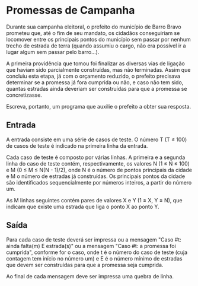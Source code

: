 # Promessas de Campanha

Durante sua campanha eleitoral, o prefeito do município de Barro Bravo prometeu que, até o fim de seu mandato, os cidadãos conseguiriam se locomover entre os principais pontos do município sem passar por nenhum trecho de estrada de terra (quando assumiu o cargo, não era possível ir a lugar algum sem passar pelo barro...).

A primeira providência que tomou foi finalizar as diversas vias de ligação que haviam sido parcialmente construídas, mas não terminadas. Assim que concluiu esta etapa, já com o orçamento reduzido, o prefeito precisava determinar se a promessa já fora cumprida ou não, e caso não tem sido, quantas estradas ainda deveriam ser construídas para que a promessa se concretizasse.

Escreva, portanto, um programa que auxilie o prefeito a obter sua resposta.

## Entrada

A entrada consiste em uma série de casos de teste. O número T (T ≤ 100) de casos de teste é indicado na primeira linha da entrada.

Cada caso de teste é composto por várias linhas. A primeira e a segunda linha do caso de teste contém, respectivamente, os valores N (1 ≤ N ≤ 100) e M (0 ≤ M ≤ N(N - 1)/2), onde N é o número de pontos principais da cidade e M o número de estradas já construídas. Os principais pontos da cidade são identificados sequencialmente por números inteiros, a partir do número um.

As M linhas seguintes contém pares de valores X e Y (1 ≤ X, Y ≤ N), que indicam que existe uma estrada que liga o ponto X ao ponto Y.

## Saída

Para cada caso de teste deverá ser impressa ou a mensagem "Caso #t: ainda falta(m) E estrada(s)" ou a mensagem "Caso #t: a promessa foi cumprida", conforme for o caso, onde t é o número do caso de teste (cuja contagem tem início no número um) e E é o número mínimo de estradas que devem ser construídas para que a promessa seja cumprida.

Ao final de cada mensagem deve ser impressa uma quebra de linha.
